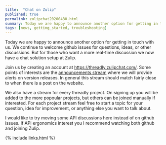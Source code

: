 ```yaml
---
title:  "Chat on Zulip"
published: true
permalink: zulipchat20200430.html
summary: Today we are happy to announce another option for getting in touch with us.  Join us by creating an account at <a href="https://threadly.zulipchat.com/">https://threadly.zulipchat.com/</a>.  We continue to welcome github issues for questions, ideas, or other discussions.  But for those who want a more real-time discussion we now have a chat solution setup at Zulip.
tags: [news, getting_started, troubleshooting]
---
```


Today we are happy to announce another option for getting in touch with us.  We continue to welcome github issues for questions, ideas, or other discussions.  But for those who want a more real-time discussion we now have a chat solution setup at Zulip.

Join us by creating an account at <a href="https://threadly.zulipchat.com/">https://threadly.zulipchat.com/</a>.  Some points of interests are the <a href="https://threadly.zulipchat.com/#narrow/stream/235837-announcements">announcements stream</a> where we will provide alerts on version releases.  In general this stream should match fairly close to when there is a post on the website.

We also have a stream for every threadly project.  On signing up you will be added to the more popoular projects, but others can be joined manually if interested.  For each project stream feel free to start a topic for your question, idea for improvement, or anything else you want to talk about.

I would like to try moving some API discussions here instead of on github issues.  If API ergonomics interest you I recommend watching both github and joining Zulip.

{% include links.html %}
